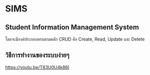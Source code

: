# SIMS
## Student Information Management System
โดยจะมีองค์ประกอบครบตามหลัก CRUD คือ Create, Read, Update และ Delete 

## วิธีการทำงานของระบบง่ายๆ
https://youtu.be/T83U0U4k86I

